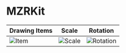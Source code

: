 # MZRKit

|Drawing Items|Scale|Rotation|
|-|-|-|
|![Item](https://github.com/scchnxx/MZRKit/blob/master/etc/Item.gif)|![Scale](https://github.com/scchnxx/MZRKit/blob/master/etc/Scale.gif)|![Rotation](https://github.com/scchnxx/MZRKit/blob/master/etc/Rotation.gif)|
